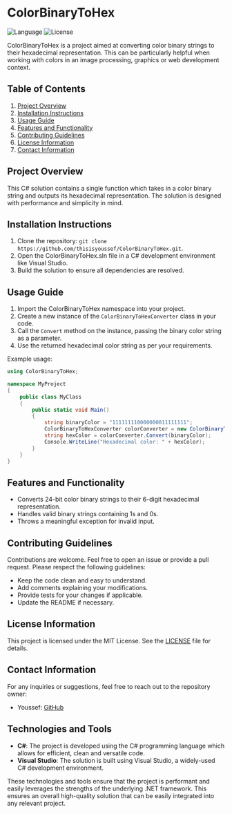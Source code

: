 # ColorBinaryToHex

![Language](https://img.shields.io/badge/language-C%23-blue)
![License](https://img.shields.io/badge/license-MIT-green)

ColorBinaryToHex is a project aimed at converting color binary strings to their hexadecimal representation. This can be particularly helpful when working with colors in an image processing, graphics or web development context.

## Table of Contents

1. [Project Overview](#project-overview)
2. [Installation Instructions](#installation-instructions)
3. [Usage Guide](#usage-guide)
4. [Features and Functionality](#features-and-functionality)
5. [Contributing Guidelines](#contributing-guidelines)
6. [License Information](#license-information)
7. [Contact Information](#contact-information)

## Project Overview

This C# solution contains a single function which takes in a color binary string and outputs its hexadecimal representation. The solution is designed with performance and simplicity in mind.

## Installation Instructions

1. Clone the repository: `git clone https://github.com/thisisyoussef/ColorBinaryToHex.git`.
2. Open the ColorBinaryToHex.sln file in a C# development environment like Visual Studio.
3. Build the solution to ensure all dependencies are resolved.

## Usage Guide

1. Import the ColorBinaryToHex namespace into your project.
2. Create a new instance of the `ColorBinaryToHexConverter` class in your code.
3. Call the `Convert` method on the instance, passing the binary color string as a parameter.
4. Use the returned hexadecimal color string as per your requirements.

Example usage:

```csharp
using ColorBinaryToHex;

namespace MyProject
{
    public class MyClass
    {
        public static void Main()
        {
            string binaryColor = "111111110000000011111111";
            ColorBinaryToHexConverter colorConverter = new ColorBinaryToHexConverter();
            string hexColor = colorConverter.Convert(binaryColor);
            Console.WriteLine("Hexadecimal color: " + hexColor);
        }
    }
}
```

## Features and Functionality

- Converts 24-bit color binary strings to their 6-digit hexadecimal representation.
- Handles valid binary strings containing 1s and 0s.
- Throws a meaningful exception for invalid input.

## Contributing Guidelines

Contributions are welcome. Feel free to open an issue or provide a pull request. Please respect the following guidelines:
- Keep the code clean and easy to understand.
- Add comments explaining your modifications.
- Provide tests for your changes if applicable.
- Update the README if necessary.

## License Information

This project is licensed under the MIT License. See the [LICENSE](LICENSE) file for details.

## Contact Information

For any inquiries or suggestions, feel free to reach out to the repository owner:

- Youssef: [GitHub](https://github.com/thisisyoussef)

## Technologies and Tools

- **C#**: The project is developed using the C# programming language which allows for efficient, clean and versatile code.
- **Visual Studio**: The solution is built using Visual Studio, a widely-used C# development environment.

These technologies and tools ensure that the project is performant and easily leverages the strengths of the underlying .NET framework. This ensures an overall high-quality solution that can be easily integrated into any relevant project.